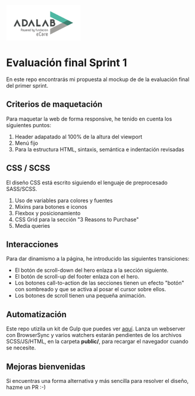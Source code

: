 
<img alt="Adalab" src="_src/assets/images/Logo-00-adalab-med@2x.png" width="200" />

# Evaluación final Sprint 1
En este repo encontrarás mi propuesta al mockup de de la evaluación final del primer sprint.

## Criterios de maquetación
Para maquetar la web de forma responsive, he tenido en cuenta los siguientes puntos:
1. Header adapatado al 100% de la altura del viewport
2. Menú fijo
3. Para la estructura HTML, sintaxis, semántica e indentación revisadas

## CSS / SCSS
El diseño CSS está escrito siguiendo el lenguaje de preprocesado SASS/SCSS.
1. Uso de variables para colores y fuentes
2. Mixins para botones e iconos
3. Flexbox y posicionamiento 
4. CSS Grid para la sección "3 Reasons to Purchase"
5. Media queries 

## Interacciones
Para dar dinamismo a la página, he introducido las siguientes transiciones:
- El botón de scroll-down del hero enlaza a la sección siguiente.
- El botón de scroll-up del footer enlaza con el hero.
- Los botones call-to-action de las secciones tienen un efecto "botón" con sombreado y que se activa al posar el cursor sobre ellos.
- Los botones de scroll tienen una pequeña animación.

## Automatización
Este repo utizila un kit de Gulp que puedes ver [aquí](https://github.com/Adalab/Adalab-web-starter-kit). 
Lanza un webserver con BrowserSync y varios watchers estarán pendientes de los archivos SCSS/JS/HTML, en la carpeta **public/**, para recargar el navegador cuando se necesite.

## Mejoras bienvenidas
Si encuentras una forma alternativa y más sencilla para resolver el diseño, hazme un PR :-)



